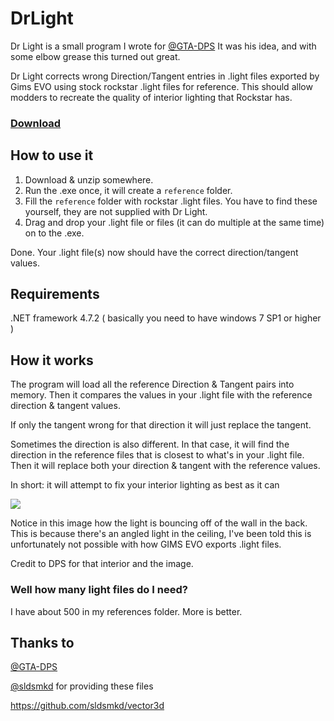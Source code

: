 # DrLight

Dr Light is a small program I wrote for [@GTA-DPS]( https://github.com/GTA-DPS ) It was his idea, and with some elbow grease this turned out great.

Dr Light corrects wrong Direction/Tangent entries in .light files exported by Gims EVO using stock rockstar .light files for reference. This should allow modders to recreate the quality of interior lighting that Rockstar has.

### [Download](https://github.com/dustinslane/DrLight/releases/latest)

## How to use it

1. Download & unzip somewhere.
2. Run the .exe once, it will create a `reference` folder.
3. Fill the `reference` folder with rockstar .light files. You have to find these yourself, they are not supplied with Dr Light.
4. Drag and drop your .light file or files (it can do multiple at the same time) on to the .exe.

Done. Your .light file(s) now should have the correct direction/tangent values.

## Requirements

.NET framework 4.7.2 ( basically you need to have windows 7 SP1 or higher )

## How it works

The program will load all the reference Direction & Tangent pairs into memory. Then it compares the values in your .light file 
with the reference direction & tangent values.

If only the tangent wrong for that direction it will just replace the tangent.

Sometimes the direction is also different. In that case, it will find the direction in the reference files that is closest 
to what's in your .light file.
Then it will replace both your direction & tangent with the reference values.

In short: it will attempt to fix your interior lighting as best as it can

![](https://cdn.discordapp.com/attachments/669992366182105088/708034324691157044/unknown.png)

Notice in this image how the light is bouncing off of the wall in the back. This is because there's an angled light in the ceiling, I've been told this is unfortunately not possible with how GIMS EVO exports .light files. 

Credit to DPS for that interior and the image.

### Well how many light files do I need?

I have about 500 in my references folder. More is better.

## Thanks to

[@GTA-DPS]( https://github.com/GTA-DPS )


[@sldsmkd]( https://github.com/sldsmkd ) for providing these files

https://github.com/sldsmkd/vector3d


